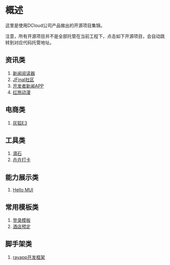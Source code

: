 # 概述
这里是使用DCloud公司产品做出的开源项目集锦。

注意，所有开源项目并不是全部托管在当前工程下，点击如下开源项目，会自动跳转到对应代码托管地址。

## 资讯类
1. [新闻阅读器](https://github.com/dcloudio/casecode/tree/master/reader)   
2. [JFinal社区](http://git.oschina.net/20110516/jfbbs_mui)
3. [开发者新闻APP](https://github.com/xland/DeveloperNews)
4. [红旅动漫](https://github.com/tomoya92/hltmapp-mui)

## 电商类
1. [灰狐E3](https://github.com/huihoo/e3-h5)  

## 工具类
1. [滴石](http://git.oschina.net/uikoo9/uikoo9-dishi)
2. [卉卉打卡](https://github.com/0312birdzhang/huihuisignin)

## 能力展示类
1. [Hello MUI](https://github.com/dcloudio/mui/tree/master/examples/hello-mui)

## 常用模板类
1. [登录模板](https://github.com/dcloudio/mui/tree/master/examples/login)
2. [酒店预定](https://github.com/dcloudio/casecode/tree/master/hotel)

## 脚手架类
1. [rayapp开发框架](https://github.com/dailc/hybrid_dcloud_rayapp)
